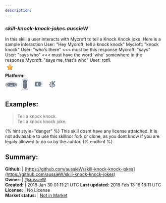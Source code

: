 ```yaml
---
description: 
---
```


### _skill-knock-knock-jokes.aussieW_  
In this skill a user interacts with Mycroft to tell a Knock Knock joke.
Here is a sample interaction
User: "Hey Mycroft, tell a knock knock"
Mycroft: "knock knock"
User: "who's there" <<< must be this response
Mycroft: "says"
User: "says who" <<< must have the word 'who' somewhere in the response
Mycroft: "says me, that's who"
User: rotfl.  
![](../.gitbook/assets/star.png)  
**Platform:**  
 ![Mark I](../.gitbook/assets/mark-1-icon.png)  ![Mark II](../.gitbook/assets/mark-2-icon.png)  ![Picroft](../.gitbook/assets/picroft-icon.png)  ![plasmoid](../.gitbook/assets/kde.png)   
## Examples:  
> Tell a knock knock.  
> Tell a knock knock joke.  
  
{% hint style="danger" %}
This skill dosnt have any license attatched. It is not adviasable to use this skillnor fork or clone, as you dont know if you are legaly allowed to do so by the auhtor.
{% endhint %}
  
## Summary:  
**Github:** | [https://github.com/aussieW/skill-knock-knock-jokes](https://github.com/aussieW/skill-knock-knock-jokes)  
**Owner:** | [@aussieW](https://github.com/aussieW)  
**Created:** | 2018 Jan 30 01:11:21 UTC  **Last updated:** 2018 Feb 13 16:18:11 UTC  
**License:** | No License  
**Market status:** | [Not in Market](https://market.mycroft.ai/skill/)  
